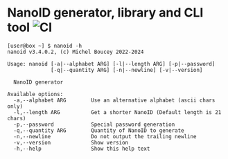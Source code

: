 # NanoID generator, library and CLI tool ![CI](https://github.com/MichelBoucey/NanoID/actions/workflows/haskell-ci.yml/badge.svg)

```
[user@box ~] $ nanoid -h
nanoid v3.4.0.2, (c) Michel Boucey 2022-2024

Usage: nanoid [-a|--alphabet ARG] [-l|--length ARG] [-p|--password] 
              [-q|--quantity ARG] [-n|--newline] [-v|--version]

  NanoID generator

Available options:
  -a,--alphabet ARG        Use an alternative alphabet (ascii chars only)
  -l,--length ARG          Get a shorter NanoID (Default length is 21 chars)
  -p,--password            Special password generation
  -q,--quantity ARG        Quantity of NanoID to generate
  -n,--newline             Do not output the trailing newline
  -v,--version             Show version
  -h,--help                Show this help text
```

